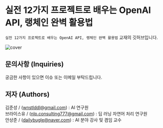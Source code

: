 # 실전 12가지 프로젝트로 배우는 OpenAI API, 랭체인 완벽 활용법
`실전 12가지 프로젝트로 배우는 OpenAI API, 랭체인 완벽 활용법` 교재의 깃허브입니다.  


![cover](https://github.com/user-attachments/assets/ba05ccf0-5779-4cbc-b304-5bda9c89dfaa)



## 문의사항 (Inquiries)

궁금한 사항이 있으면 이슈 또는 이메일 부탁드립니다.

## 저자 (Authors)

김준성 / (wnstlddl@gmail.com)  : AI 연구원  
브라이스유 / (nlp.consulting777@gmail.com) :  딥 러닝 자연어 처리 연구원  
안상준 / (dailybugle@naver.com) : AI 분야 강사 및 겸임 교수


